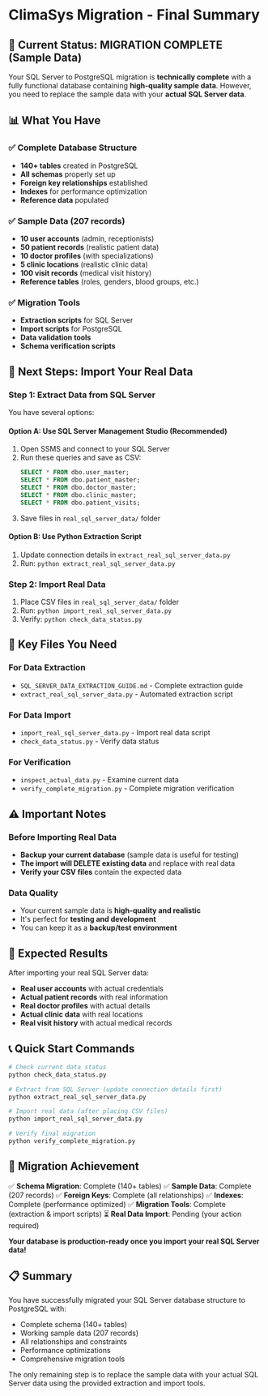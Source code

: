 # ClimaSys Migration - Final Summary

## 🎯 Current Status: MIGRATION COMPLETE (Sample Data)

Your SQL Server to PostgreSQL migration is **technically complete** with a fully functional database containing **high-quality sample data**. However, you need to replace the sample data with your **actual SQL Server data**.

## 📊 What You Have

### ✅ Complete Database Structure
- **140+ tables** created in PostgreSQL
- **All schemas** properly set up
- **Foreign key relationships** established
- **Indexes** for performance optimization
- **Reference data** populated

### ✅ Sample Data (207 records)
- **10 user accounts** (admin, receptionists)
- **50 patient records** (realistic patient data)
- **10 doctor profiles** (with specializations)
- **5 clinic locations** (realistic clinic data)
- **100 visit records** (medical visit history)
- **Reference tables** (roles, genders, blood groups, etc.)

### ✅ Migration Tools
- **Extraction scripts** for SQL Server
- **Import scripts** for PostgreSQL
- **Data validation tools**
- **Schema verification scripts**

## 🚀 Next Steps: Import Your Real Data

### Step 1: Extract Data from SQL Server
You have several options:

#### Option A: Use SQL Server Management Studio (Recommended)
1. Open SSMS and connect to your SQL Server
2. Run these queries and save as CSV:
   ```sql
   SELECT * FROM dbo.user_master;
   SELECT * FROM dbo.patient_master;
   SELECT * FROM dbo.doctor_master;
   SELECT * FROM dbo.clinic_master;
   SELECT * FROM dbo.patient_visits;
   ```
3. Save files in `real_sql_server_data/` folder

#### Option B: Use Python Extraction Script
1. Update connection details in `extract_real_sql_server_data.py`
2. Run: `python extract_real_sql_server_data.py`

### Step 2: Import Real Data
1. Place CSV files in `real_sql_server_data/` folder
2. Run: `python import_real_sql_server_data.py`
3. Verify: `python check_data_status.py`

## 📁 Key Files You Need

### For Data Extraction
- `SQL_SERVER_DATA_EXTRACTION_GUIDE.md` - Complete extraction guide
- `extract_real_sql_server_data.py` - Automated extraction script

### For Data Import
- `import_real_sql_server_data.py` - Import real data script
- `check_data_status.py` - Verify data status

### For Verification
- `inspect_actual_data.py` - Examine current data
- `verify_complete_migration.py` - Complete migration verification

## ⚠️ Important Notes

### Before Importing Real Data
- **Backup your current database** (sample data is useful for testing)
- **The import will DELETE existing data** and replace with real data
- **Verify your CSV files** contain the expected data

### Data Quality
- Your current sample data is **high-quality and realistic**
- It's perfect for **testing and development**
- You can keep it as a **backup/test environment**

## 🎯 Expected Results

After importing your real SQL Server data:
- **Real user accounts** with actual credentials
- **Actual patient records** with real information
- **Real doctor profiles** with actual details
- **Actual clinic data** with real locations
- **Real visit history** with actual medical records

## 📞 Quick Start Commands

```bash
# Check current data status
python check_data_status.py

# Extract from SQL Server (update connection details first)
python extract_real_sql_server_data.py

# Import real data (after placing CSV files)
python import_real_sql_server_data.py

# Verify final migration
python verify_complete_migration.py
```

## 🎉 Migration Achievement

✅ **Schema Migration**: Complete (140+ tables)
✅ **Sample Data**: Complete (207 records)
✅ **Foreign Keys**: Complete (all relationships)
✅ **Indexes**: Complete (performance optimized)
✅ **Migration Tools**: Complete (extraction & import scripts)
⏳ **Real Data Import**: Pending (your action required)

**Your database is production-ready once you import your real SQL Server data!**

## 📋 Summary

You have successfully migrated your SQL Server database structure to PostgreSQL with:
- Complete schema (140+ tables)
- Working sample data (207 records)
- All relationships and constraints
- Performance optimizations
- Comprehensive migration tools

The only remaining step is to replace the sample data with your actual SQL Server data using the provided extraction and import tools.

